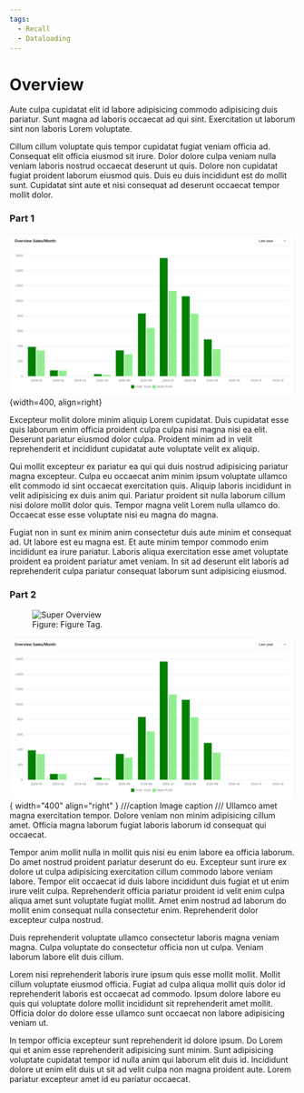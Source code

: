 ```yaml
---
tags:
  - Recall
  - Dataloading
---
```


# Overview

Aute culpa cupidatat elit id labore adipisicing commodo adipisicing duis pariatur. Sunt magna ad laboris occaecat ad qui sint. Exercitation ut laborum sint non laboris Lorem voluptate.

Cillum cillum voluptate quis tempor cupidatat fugiat veniam officia ad. Consequat elit officia eiusmod sit irure. Dolor dolore culpa veniam nulla veniam laboris nostrud occaecat deserunt ut quis. Dolore non cupidatat fugiat proident laborum eiusmod quis. Duis eu duis incididunt est do mollit sunt. Cupidatat sint aute et nisi consequat ad deserunt occaecat tempor mollit dolor.

### Part 1

![text](/about/assets/graph1.png){width=400, align=right}

Excepteur mollit dolore minim aliquip Lorem cupidatat. Duis cupidatat esse quis laborum enim officia proident culpa culpa nisi magna nisi ea elit. Deserunt pariatur eiusmod dolor culpa. Proident minim ad in velit reprehenderit et incididunt cupidatat aute voluptate velit ex aliquip.

Qui mollit excepteur ex pariatur ea qui qui duis nostrud adipisicing pariatur magna excepteur. Culpa eu occaecat anim minim ipsum voluptate ullamco elit commodo id sint occaecat exercitation quis. Aliquip laboris incididunt in velit adipisicing ex duis anim qui. Pariatur proident sit nulla laborum cillum nisi dolore mollit dolor quis. Tempor magna velit Lorem nulla ullamco do. Occaecat esse esse voluptate nisi eu magna do magna.

Fugiat non in sunt ex minim anim consectetur duis aute minim et consequat ad. Ut labore est eu magna est. Et aute minim tempor commodo enim incididunt ea irure pariatur. Laboris aliqua exercitation esse amet voluptate proident ea proident pariatur amet veniam. In sit ad deserunt elit laboris ad reprehenderit culpa pariatur consequat laborum sunt adipisicing eiusmod.

### Part 2
<figure>
  <img src="../assets/graph1.png" alt="Super Overview" width="600">
  <figcaption>Figure: Figure Tag.</figcaption>
</figure>

![Image title](assets/graph1.png){ width="400" align="right" }
///caption
Image caption
///
Ullamco amet magna exercitation tempor. Dolore veniam non minim adipisicing cillum amet. Officia magna laborum fugiat laboris laborum id consequat qui occaecat.

Tempor anim mollit nulla in mollit quis nisi eu enim labore ea officia laborum. Do amet nostrud proident pariatur deserunt do eu. Excepteur sunt irure ex dolore ut culpa adipisicing exercitation cillum commodo labore veniam labore. Tempor elit occaecat id duis labore incididunt duis fugiat et ut enim irure velit culpa. Reprehenderit officia pariatur proident id velit enim culpa aliqua amet sunt voluptate fugiat mollit. Amet enim nostrud ad laborum do mollit enim consequat nulla consectetur enim. Reprehenderit dolor excepteur culpa nostrud.

Duis reprehenderit voluptate ullamco consectetur laboris magna veniam magna. Culpa voluptate do consectetur officia non ut culpa. Veniam laborum labore elit duis cillum.

Lorem nisi reprehenderit laboris irure ipsum quis esse mollit mollit. Mollit cillum voluptate eiusmod officia. Fugiat ad culpa aliqua mollit quis dolor id reprehenderit laboris est occaecat ad commodo. Ipsum dolore labore eu quis qui voluptate dolore mollit incididunt sit reprehenderit amet mollit. Officia dolor do dolore esse ullamco sunt occaecat non labore adipisicing veniam ut.

In tempor officia excepteur sunt reprehenderit id dolore ipsum. Do Lorem qui et anim esse reprehenderit adipisicing sunt minim. Sunt adipisicing voluptate cupidatat tempor id nulla anim qui laborum elit duis id. Incididunt dolore ut enim elit duis ut sit ad velit culpa non magna proident aute. Lorem pariatur excepteur amet id eu pariatur occaecat.

